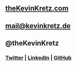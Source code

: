 ## [theKevinKretz.com](https://www.thekevinkretz.com)

<!--
## [hireKevinKretz.com](https://www.hirekevinkretz.com)

```Location: Baden-Württemberg, Germany```

```School: Schule Birklehof, Germany```
-->

## <mail@kevinkretz.de>

## @theKevinKretz
### [Twitter](https://www.twitter.com/theKevinKretz/) | [LinkedIn](https://www.linkedin.com/in/thekevinkretz/) | [GitHub](https://github.com/theKevinKretz/)
